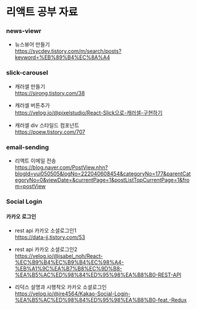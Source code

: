 # 리액트 공부 자료

### news-viewr
- 뉴스뷰어 만들기<br/>
https://sycdev.tistory.com/m/search/posts?keyword=%EB%89%B4%EC%8A%A4

### slick-carousel
- 캐러셀 만들기<br/>
https://sirong.tistory.com/38

- 캐러셀 버튼추가<br/>
https://velog.io/@pixelstudio/React-Slick으로-캐러셀-구현하기

- 캐러셀 div 스타일드 컴포넌트<br/>
https://poew.tistory.com/707

### email-sending
- 리액트 이메일 전송<br/>
https://blog.naver.com/PostView.nhn?blogId=yui050505&logNo=222040608454&categoryNo=177&parentCategoryNo=0&viewDate=&currentPage=1&postListTopCurrentPage=1&from=postView

### Social Login
#### 카카오 로그인
- rest api 카카오 소셜로그인1<br/>
https://data-jj.tistory.com/53

- rest api 카카오 소셜로그인2<br/>
https://velog.io/@isabel_noh/React-%EC%B9%B4%EC%B9%B4%EC%98%A4-%EB%A1%9C%EA%B7%B8%EC%9D%B8-%EA%B5%AC%ED%98%84%ED%95%98%EA%B8%B0-REST-API

- 리덕스 설명과 시행착오 카카오 소셜로그인<br/>
https://velog.io/@ire4564/Kakao-Social-Login-%EA%B5%AC%ED%98%84%ED%95%98%EA%B8%B0-feat.-Redux

